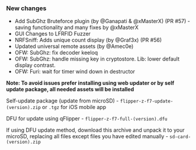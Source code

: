 ### New changes
* Add SubGhz Bruteforce plugin (by @Ganapati & @xMasterX) (PR #57) - saving functionality and many fixes by @xMasterX
* GUI Changes to LFRFID Fuzzer
* NRFSniff: Adds unique count display (by @Graf3x) (PR #56)
* Updated universal remote assets (by @Amec0e)
* OFW: SubGhz: fix decoder keeloq
* OFW: SubGhz: handle missing key in cryptostore. Lib: lower default display contrast.
* OFW: Furi: wait for timer wind down in destructor 

**Note: To avoid issues prefer installing using web updater or by self update package, all needed assets will be installed**

Self-update package (update from microSD) - `flipper-z-f7-update-(version).zip` or `.tgz` for iOS mobile app

DFU for update using qFlipper - `flipper-z-f7-full-(version).dfu`

If using DFU update method, download this archive and unpack it to your microSD, replacing all files except files you have edited manually -
`sd-card-(version).zip`

